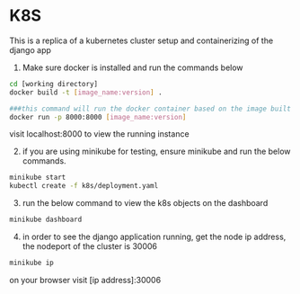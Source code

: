# K8S
This is a replica of a kubernetes cluster setup and containerizing of the django app


1. Make sure docker is installed and run the commands below 


```sh
cd [working directory]
docker build -t [image_name:version] .

###this command will run the docker container based on the image built above
docker run -p 8000:8000 [image_name:version]
```
visit localhost:8000 to view the running instance


2. if you are using minikube for testing, ensure minikube and run the below commands.

```sh
minikube start
kubectl create -f k8s/deployment.yaml
```
3. run the below command to view the k8s objects on the dashboard

```sh
minikube dashboard
```

4. in order to see the django application running, get the node ip address, the nodeport of the cluster is 30006

```sh
minikube ip
```

on your browser visit [ip address]:30006
